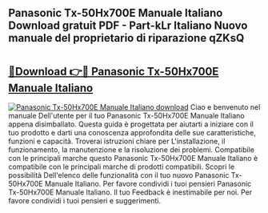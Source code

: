 ## Panasonic Tx-50Hx700E Manuale Italiano Download gratuit PDF - Part-kLr Italiano Nuovo manuale del proprietario di riparazione qZKsQ

# <h2><a href="http://dfgrd19.blite.top/?on=Panasonic+Tx-50Hx700E+Manuale+Italiano">🔗Download 👉🔴 Panasonic Tx-50Hx700E Manuale Italiano</a></h2>

[![Panasonic Tx-50Hx700E Manuale Italiano download](https://i.imgur.com/lujVjoI.png)](http://dfgrd19.blite.top/?on=Panasonic+Tx-50Hx700E+Manuale+Italiano)
Ciao e benvenuto nel manuale Dell'utente per il tuo Panasonic Tx-50Hx700E Manuale Italiano appena disimballato. Questa guida è progettata per aiutarti a iniziare con il tuo prodotto e darti una conoscenza approfondita delle sue caratteristiche, funzioni e capacità. Troverai istruzioni chiare per L'installazione, il funzionamento, la manutenzione e la risoluzione dei problemi. Compatibile con le principali marche questo Panasonic Tx-50Hx700E Manuale Italiano è compatibile con le principali marche di prodotti compatibili. Scopri le possibilità Dell'elenco delle funzionalità con il tuo nuovo Panasonic Tx-50Hx700E Manuale Italiano. Per favore condividi i tuoi pensieri Panasonic Tx-50Hx700E Manuale Italiano. Il tuo Feedback è inestimabile per noi. Per favore condividi i tuoi pensieri e suggerimenti.
